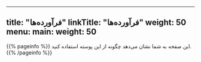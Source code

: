 
---
title: "فرآورده‌ها"
linkTitle: "فرآورده‌ها"
weight: 50
menu:
  main:
    weight: 50
---

{{% pageinfo %}}
این صفحه به شما نشان می‌دهد چگونه از این پوسته استفاده کنید.
{{% /pageinfo %}}
